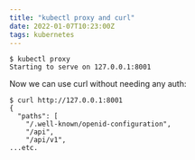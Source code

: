 ```yaml
---
title: "kubectl proxy and curl"
date: 2022-01-07T10:23:00Z
tags: kubernetes
---
```


```
$ kubectl proxy
Starting to serve on 127.0.0.1:8001
```

Now we can use curl without needing any auth:

```
$ curl http://127.0.0.1:8001
{
  "paths": [
    "/.well-known/openid-configuration",
    "/api",
    "/api/v1",
...etc.
```
